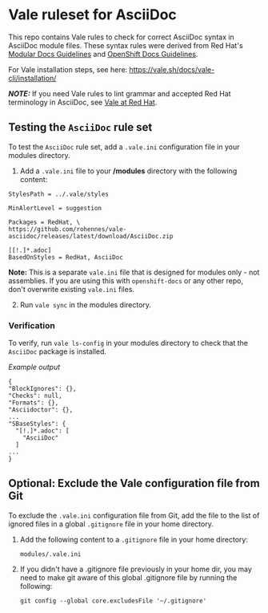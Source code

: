 # Vale ruleset for AsciiDoc

This repo contains Vale rules to check for correct AsciiDoc syntax in AsciiDoc module files. These syntax rules were derived from Red Hat's [Modular Docs Guidelines](https://redhat-documentation.github.io/modular-docs/) and [OpenShift Docs Guidelines](https://github.com/openshift/openshift-docs/blob/main/contributing_to_docs/doc_guidelines.adoc).

For Vale installation steps, see here: https://vale.sh/docs/vale-cli/installation/

**_NOTE:_** If you need Vale rules to lint grammar and accepted Red Hat terminology in AsciiDoc, see [Vale at Red Hat](https://github.com/redhat-documentation/vale-at-red-hat/). 

## Testing the `AsciiDoc` rule set
To test the `AsciiDoc` rule set, add a `.vale.ini` configuration file in your modules directory. 

1. Add a `.vale.ini` file to your **/modules** directory with the following content:

  ```
  StylesPath = ../.vale/styles

  MinAlertLevel = suggestion

  Packages = RedHat, \
  https://github.com/rohennes/vale-asciidoc/releases/latest/download/AsciiDoc.zip

  [[!.]*.adoc]
  BasedOnStyles = RedHat, AsciiDoc
  ```

  **Note:** This is a separate `vale.ini` file that is designed for modules only - not assemblies.  If you are using this with `openshift-docs` or any other repo, don't overwrite existing `vale.ini` files.

2. Run `vale sync` in the modules directory.

  ### Verification

  To verify, run `vale ls-config` in your modules directory to check that the `AsciiDoc` package is installed. 

  _Example output_

  ```
  {
  "BlockIgnores": {},
  "Checks": null,
  "Formats": {},
  "Asciidoctor": {},
  ...
  "SBaseStyles": {
    "[!.]*.adoc": [
      "AsciiDoc"
    ]
  ...
  }
  ```

## Optional: Exclude the Vale configuration file from Git
 
To exclude the `.vale.ini` configuration file from Git, add the file to the list of ignored files in a global `.gitignore` file in your home directory.

1. Add the following content to a `.gitignore` file in your home directory:

      `modules/.vale.ini `

2. If you didn't have a .gitignore file previously in your home dir, you may need to make git aware of this global .gitignore file by running the following:

      `git config --global core.excludesFile '~/.gitignore'`
